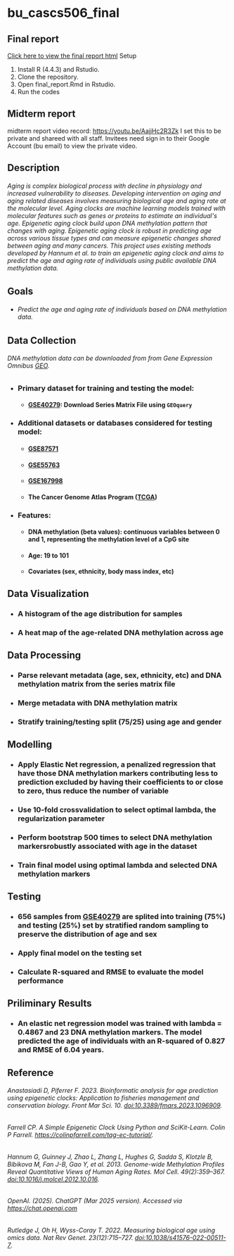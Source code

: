 # bu_cascs506_final

## Final report
[Click here to view the final report html](https://SolomonLalala.github.io/bu_cascs506_final/final_report_model_2.html)
Setup
1.  Install R (4.4.3) and Rstudio. 
2.  Clone the repository. 
3.  Open final_report.Rmd in Rstudio. 
4. Run the codes

## Midterm report

midterm report video record: <https://youtu.be/AajjHc2R3Zk> I set this to be private and shareed with all staff. Invitees need sign in to their Google Account (bu email) to view the private video.

## Description

###### Aging is complex biological process with decline in physiology and increased vulnerability to diseases. Developing intervention on aging and aging related diseases involves measuring biological age and aging rate at the molecular level. Aging clocks are machine learning models trained with molecular features such as genes or proteins to estimate an individual's age. Epigenetic aging clock build upon DNA methylation pattern that changes with aging. Epigenetic aging clock is robust in predicting age across various tissue types and can measure epigenetic changes shared between aging and many cancers. This project uses existing methods developed by Hannum et al. to train an epigenetic aging clock and aims to predict the age and aging rate of individuals using public available DNA methylation data.

## Goals
- ###### Predict the age and aging rate of individuals based on DNA methylation data.

## Data Collection

###### DNA methylation data can be downloaded from from Gene Expression Omnibus [GEO](https://www.ncbi.nlm.nih.gov/geo/).

- ### **Primary dataset for training and testing the model**:
    - #### [**GSE40279**](https://www.ncbi.nlm.nih.gov/geo/query/acc.cgi?acc=GSE40279): Download Series Matrix File using `GEOquery`

- ### **Additional datasets or databases considered for testing model**:

    - #### [**GSE87571**](https://www.ncbi.nlm.nih.gov/geo/query/acc.cgi?acc=GSE87571)

    - #### [**GSE55763**](https://www.ncbi.nlm.nih.gov/geo/query/acc.cgi?acc=GSE55763)

    - #### [**GSE167998**](https://www.ncbi.nlm.nih.gov/geo/query/acc.cgi?acc=GSE167998)

    - #### **The Cancer Genome Atlas Program ([TCGA](https://www.cancer.gov/ccg/research/genome-sequencing/tcga))**

- ### **Features**:

  - #### DNA methylation (beta values): continuous variables between 0 and 1, representing the methylation level of a CpG site

  - #### Age: 19 to 101

  - #### Covariates (sex, ethnicity, body mass index, etc)

## Data Visualization

- ### A histogram of the age distribution for samples

- ### A heat map of the age-related DNA methylation across age

## Data Processing

- ### Parse relevant metadata (age, sex, ethnicity, etc) and DNA methylation matrix from the series matrix file

- ### Merge metadata with DNA methylation matrix

- ### Stratify training/testing split (75/25) using age and gender

## Modelling

- ### Apply Elastic Net regression, a penalized regression that have those DNA methylation markers contributing less to prediction excluded by having their coefficients to or close to zero, thus reduce the number of variable

- ### Use 10-fold crossvalidation to select optimal lambda, the regularization parameter

- ### Perform bootstrap 500 times to select DNA methylation markersrobustly associated with age in the dataset

- ### Train final model using optimal lambda and selected DNA methylation markers

## Testing

- ### 656 samples from [**GSE40279**](https://www.ncbi.nlm.nih.gov/geo/query/acc.cgi?acc=GSE40279) are splited into training (75%) and testing (25%) set by stratified random sampling to preserve the distribution of age and sex

- ### Apply final model on the testing set

- ### Calculate R-squared and RMSE to evaluate the model performance

## Priliminary Results

- ### An elastic net regression model was trained with lambda = 0.4867 and 23 DNA methylation markers. The model predicted the age of individuals with an R-squared of 0.827 and RMSE of 6.04 years.

## Reference

###### Anastasiadi D, Piferrer F. 2023. Bioinformatic analysis for age prediction using epigenetic clocks: Application to fisheries management and conservation biology. Front Mar Sci. 10. <doi:10.3389/fmars.2023.1096909>.

###### Farrell CP. A Simple Epigenetic Clock Using Python and SciKit-Learn. Colin P Farrell. <https://colinpfarrell.com/tag-ec-tutorial/>.

###### Hannum G, Guinney J, Zhao L, Zhang L, Hughes G, Sadda S, Klotzle B, Bibikova M, Fan J-B, Gao Y, et al. 2013. Genome-wide Methylation Profiles Reveal Quantitative Views of Human Aging Rates. Mol Cell. 49(2):359–367. <doi:10.1016/j.molcel.2012.10.016>.

###### OpenAI. (2025). ChatGPT (Mar 2025 version). Accessed via <https://chat.openai.com>

###### Rutledge J, Oh H, Wyss-Coray T. 2022. Measuring biological age using omics data. Nat Rev Genet. 23(12):715–727. <doi:10.1038/s41576-022-00511-7>.

